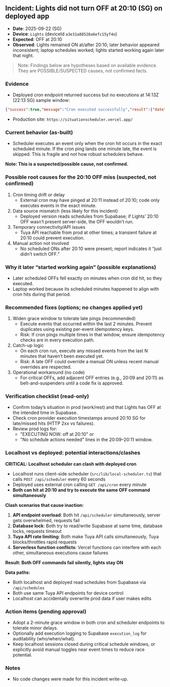 ## Incident: Lights did not turn OFF at 20:10 (SG) on deployed app

- **Date**: 2025-09-22 (SG)
- **Device**: `Lights` (deviceId `a3e31a88528a6efc15yf4o`)
- **Expected**: OFF at 20:10
- **Observed**: Lights remained ON at/after 20:10; later behavior appeared inconsistent; laptop schedules worked; lights started working again later that night.

> Note: Findings below are hypotheses based on available evidence. They are POSSIBLE/SUSPECTED causes, not confirmed facts.

### Evidence

- Deployed cron endpoint returned success but no executions at 14:13Z (22:13 SG) sample window:
```json
{"success":true,"message":"Cron executed successfully","result":{"date":"2025-09-22","situation":"rest","executed":[]}}
```
- Production site: `https://situationscheduler.vercel.app/`

### Current behavior (as-built)

- Scheduler executes an event only when the cron hit occurs in the exact scheduled minute. If the cron ping lands one minute late, the event is skipped. This is fragile and not how robust schedulers behave.

**Note: This is a suspected/possible cause, not confirmed.**

### Possible root causes for the 20:10 OFF miss (suspected, not confirmed)

1. Cron timing drift or delay
   - External cron may have pinged at 20:11 instead of 20:10; code only executes events in the exact minute.
2. Data source mismatch (less likely for this incident)
   - Deployed version reads schedules from Supabase; if Lights’ 20:10 OFF wasn’t present server-side, the OFF wouldn’t run.
3. Temporary connectivity/API issues
   - Tuya API reachable from prod at other times; a transient failure at 20:10 could prevent execution.
4. Manual action not involved
   - No scheduled ONs after 20:10 were present; report indicates it “just didn’t switch OFF.”

### Why it later “started working again” (possible explanations)

- Later scheduled OFFs fell exactly on minutes when cron did hit, so they executed.
- Laptop worked because its scheduled minutes happened to align with cron hits during that period.

### Recommended fixes (options; no changes applied yet)

1. Widen grace window to tolerate late pings (recommended)
   - Execute events that occurred within the last 2 minutes. Prevent duplicates using existing per-event idempotency keys.
   - Risk: If cron pings multiple times in that window, ensure idempotency checks are in every execution path.
2. Catch-up logic
   - On each cron run, execute any missed events from the last N minutes that haven’t been executed yet.
   - Risk: A late OFF could override a manual ON unless recent manual overrides are respected.
3. Operational workaround (no code)
   - For critical OFFs, add adjacent OFF entries (e.g., 20:09 and 20:11) as belt-and-suspenders until a code fix is approved.

### Verification checklist (read-only)

- Confirm today’s situation in prod (work/rest) and that Lights has OFF at the intended time in Supabase.
- Check cron provider execution timestamps around 20:10 SG for late/missed hits (HTTP 2xx vs failures).
- Review prod logs for:
  - "EXECUTING NOW: off at 20:10" or
  - "No schedule actions needed" lines in the 20:09–20:11 window.

### Localhost vs deployed: potential interactions/clashes

**CRITICAL: Localhost scheduler can clash with deployed cron**
- Localhost runs client-side scheduler (`src/lib/local-scheduler.ts`) that calls `POST /api/scheduler` every 60 seconds
- Deployed uses external cron calling `GET /api/cron` every minute
- **Both can hit at 20:10 and try to execute the same OFF command simultaneously**

**Clash scenarios that cause inaction:**
1. **API endpoint overload**: Both hit `/api/scheduler` simultaneously, server gets overwhelmed, requests fail
2. **Database lock**: Both try to read/write Supabase at same time, database locks, requests timeout  
3. **Tuya API rate limiting**: Both make Tuya API calls simultaneously, Tuya blocks/throttles rapid requests
4. **Serverless function conflicts**: Vercel functions can interfere with each other, simultaneous executions cause failures

**Result: Both OFF commands fail silently, lights stay ON**

**Data paths:**
- Both localhost and deployed read schedules from Supabase via `/api/schedules`
- Both use same Tuya API endpoints for device control
- Localhost can accidentally overwrite prod data if user makes edits

### Action items (pending approval)

- Adopt a 2-minute grace window in both cron and scheduler endpoints to tolerate minor delays.
- Optionally add execution logging to Supabase `execution_log` for auditability (who/when/what).
- Keep localhost sessions closed during critical schedule windows, or explicitly avoid manual toggles near event times to reduce race potential.

### Notes

- No code changes were made for this incident write-up.

